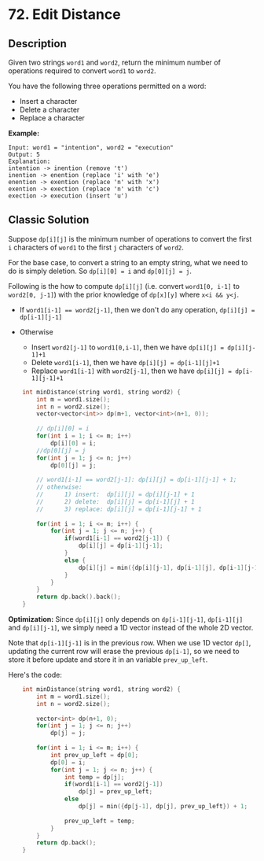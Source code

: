 # 72. Edit Distance

## Description
Given two strings `word1` and `word2`, return the minimum number of operations required to convert `word1` to `word2`.

You have the following three operations permitted on a word:

- Insert a character
- Delete a character
- Replace a character

**Example:**
```
Input: word1 = "intention", word2 = "execution"
Output: 5
Explanation: 
intention -> inention (remove 't')
inention -> enention (replace 'i' with 'e')
enention -> exention (replace 'n' with 'x')
exention -> exection (replace 'n' with 'c')
exection -> execution (insert 'u')
```
## Classic Solution
Suppose `dp[i][j]` is the minimum number of operations to convert the first `i` characters of `word1` to the first `j` characters of `word2`.

For the base case, to convert a string to an empty string, what we need to do is simply deletion. So `dp[i][0] = i` and `dp[0][j] = j`.

Following is the how to compute `dp[i][j]` (i.e. convert `word1[0, i-1]` to `word2[0, j-1]`) with the prior knowledge of `dp[x][y]` where `x<i && y<j`.

- If `word1[i-1] == word2[j-1]`, then we don't do any operation, `dp[i][j] = dp[i-1][j-1]`

- Otherwise
    - Insert `word2[j-1]` to `word1[0,i-1]`, then we have `dp[i][j] = dp[i][j-1]+1`
    - Delete `word1[i-1]`, then we have `dp[i][j] = dp[i-1][j]+1`
    - Replace `word1[i-1]` with `word2[j-1]`, then we have `dp[i][j] = dp[i-1][j-1]+1`

```C++
    int minDistance(string word1, string word2) {
        int m = word1.size();
        int n = word2.size();
        vector<vector<int>> dp(m+1, vector<int>(n+1, 0));
        
        // dp[i][0] = i
        for(int i = 1; i <= m; i++)
            dp[i][0] = i;
        //dp[0][j] = j
        for(int j = 1; j <= n; j++)
            dp[0][j] = j;
        
        // word1[i-1] == word2[j-1]: dp[i][j] = dp[i-1][j-1] + 1;
        // otherwise:
        //      1) insert:  dp[i][j] = dp[i][j-1] + 1 
        //      2) delete:  dp[i][j] = dp[i-1][j] + 1
        //      3) replace: dp[i][j] = dp[i-1][j-1] + 1
        
        for(int i = 1; i <= m; i++) {
            for(int j = 1; j <= n; j++) {
                if(word1[i-1] == word2[j-1]) {
                    dp[i][j] = dp[i-1][j-1];
                }
                else {
                    dp[i][j] = min({dp[i][j-1], dp[i-1][j], dp[i-1][j-1]}) + 1;
                }
            }
        }
        return dp.back().back();
    }
```

**Optimization:**
Since `dp[i][j]` only depends on `dp[i-1][j-1]`, `dp[i-1][j]` and `dp[i][j-1]`, we simply need a 1D vector instead of the whole 2D vector.

Note that `dp[i-1][j-1]` is in the previous row. When we use 1D vector `dp[]`, updating the current row will erase the previous `dp[i-1]`, so we need to store it before update and store it in an variable `prev_up_left`.

Here's the code:

```C++
    int minDistance(string word1, string word2) {
        int m = word1.size();
        int n = word2.size();
        
        vector<int> dp(n+1, 0);
        for(int j = 1; j <= n; j++)
            dp[j] = j;
        
        for(int i = 1; i <= m; i++) {
            int prev_up_left = dp[0];
            dp[0] = i;
            for(int j = 1; j <= n; j++) {
                int temp = dp[j];
                if(word1[i-1] == word2[j-1])
                    dp[j] = prev_up_left;
                else
                    dp[j] = min({dp[j-1], dp[j], prev_up_left}) + 1;
                
                prev_up_left = temp;
            }
        }
        return dp.back();
    }
```